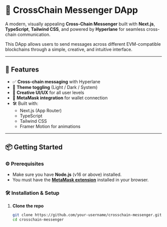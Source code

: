 # 🔗 CrossChain Messenger DApp

A modern, visually appealing **Cross-Chain Messenger** built with **Next.js**, **TypeScript**, **Tailwind CSS**, and powered by **Hyperlane** for seamless cross-chain communication.  

This DApp allows users to send messages across different EVM-compatible blockchains through a simple, creative, and intuitive interface.

---

## 🚀 Features

- ✅ **Cross-chain messaging** with Hyperlane
- 🌙 **Theme toggling** (Light / Dark / System)
- 🎨 **Creative UI/UX** for all user levels
- 🔐 **MetaMask integration** for wallet connection
- 🛠️ Built with:
  - Next.js (App Router)
  - TypeScript
  - Tailwind CSS
  - Framer Motion for animations

---

## 📦 Getting Started

### ⚙️ Prerequisites

- Make sure you have **Node.js** (v16 or above) installed.
- You must have the **[MetaMask extension](https://metamask.io/)** installed in your browser.

### 🛠️ Installation & Setup

1. **Clone the repo**
   ```bash
   git clone https://github.com/your-username/crosschain-messenger.git
   cd crosschain-messenger
